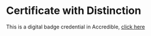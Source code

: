 # Certificate with Distinction

This is a digital badge credential in Accredible, [click here](https://credentials.engineering.nyu.edu/27f44cdd-b0ac-4737-a76a-40534d2fc597#acc.4udL1YaP)
